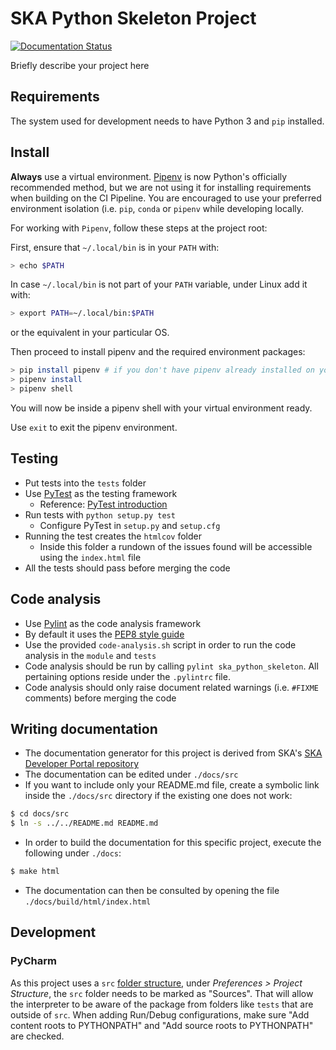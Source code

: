 SKA Python Skeleton Project
===========================

[![Documentation Status](https://readthedocs.org/projects/ska-telescope-templates-ska-python-skeleton/badge/?version=latest)](https://developer.skatelescope.org/projects/ska-python-skeleton/en/latest/?badge=latest)

Briefly describe your project here

Requirements
------------

The system used for development needs to have Python 3 and `pip` installed.

Install 
-------

**Always** use a virtual environment. [Pipenv](https://pipenv.readthedocs.io/en/latest/) is now Python's officially
recommended method, but we are not using it for installing requirements when building on the CI Pipeline. You are encouraged to use your preferred environment isolation (i.e. `pip`, `conda` or `pipenv` while developing locally.

For working with `Pipenv`, follow these steps at the project root:

First, ensure that `~/.local/bin` is in your `PATH` with:
```bash
> echo $PATH
```

In case `~/.local/bin` is not part of your `PATH` variable, under Linux add it with:
```bash
> export PATH=~/.local/bin:$PATH
```
or the equivalent in your particular OS.

Then proceed to install pipenv and the required environment packages:

```bash
> pip install pipenv # if you don't have pipenv already installed on your system
> pipenv install
> pipenv shell
```

You will now be inside a pipenv shell with your virtual environment ready.

Use `exit` to exit the pipenv environment.


Testing
-------

* Put tests into the `tests` folder
* Use [PyTest](https://pytest.org) as the testing framework
  - Reference: [PyTest introduction](http://pythontesting.net/framework/pytest/pytest-introduction/)
* Run tests with `python setup.py test`
  - Configure PyTest in `setup.py` and `setup.cfg`
* Running the test creates the `htmlcov` folder
    - Inside this folder a rundown of the issues found will be accessible using the `index.html` file
* All the tests should pass before merging the code 
 
 Code analysis
 -------------
 * Use [Pylint](https://www.pylint.org) as the code analysis framework
 * By default it uses the [PEP8 style guide](https://www.python.org/dev/peps/pep-0008/)
 * Use the provided `code-analysis.sh` script in order to run the code analysis in the `module` and `tests`
 * Code analysis should be run by calling `pylint ska_python_skeleton`. All pertaining options reside under the `.pylintrc` file.
 * Code analysis should only raise document related warnings (i.e. `#FIXME` comments) before merging the code
 
Writing documentation
 --------------------
 * The documentation generator for this project is derived from SKA's [SKA Developer Portal repository](https://github.com/ska-telescope/developer.skatelescope.org)
 * The documentation can be edited under `./docs/src`
 * If you want to include only your README.md file, create a symbolic link inside the `./docs/src` directory if the existing one does not work:
 ```bash
$ cd docs/src
$ ln -s ../../README.md README.md
```
 * In order to build the documentation for this specific project, execute the following under `./docs`:
 ```bash
$ make html
```
* The documentation can then be consulted by opening the file `./docs/build/html/index.html`

Development
-----------

### PyCharm

As this project uses a `src` [folder structure](https://blog.ionelmc.ro/2014/05/25/python-packaging/#the-structure),
under _Preferences > Project Structure_, the `src` folder needs to be marked as "Sources".  That will
allow the interpreter to be aware of the package from folders like `tests` that are outside of `src`.
When adding Run/Debug configurations, make sure "Add content roots to PYTHONPATH" and
"Add source roots to PYTHONPATH" are checked.
